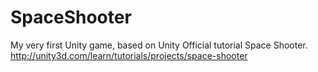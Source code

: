 SpaceShooter
============
My very first Unity game, based on Unity Official tutorial Space Shooter. 
http://unity3d.com/learn/tutorials/projects/space-shooter
